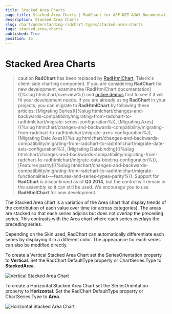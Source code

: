 ```yaml
---
title: Stacked Area Charts
page_title: Stacked Area Charts | RadChart for ASP.NET AJAX Documentation
description: Stacked Area Charts
slug: chart/understanding-radchart-types/stacked-area-charts
tags: stacked,area,charts
published: True
position: 15
---
```


# Stacked Area Charts

>caution  **RadChart** has been replaced by [RadHtmlChart](https://www.telerik.com/products/aspnet-ajax/html-chart.aspx), Telerik's client-side charting component. If you are considering **RadChart** for new development, examine the [RadHtmlChart documentation]({%slug htmlchart/overview%}) and [online demos](https://demos.telerik.com/aspnet-ajax/htmlchart/examples/overview/defaultcs.aspx) first to see if it will fit your development needs. If you are already using **RadChart** in your projects, you can migrate to **RadHtmlChart** by following these articles: [Migrating Series]({%slug htmlchart/changes-and-backwards-compatibility/migrating-from-radchart-to-radhtmlchart/migrate-series-configuration%}), [Migrating Axes]({%slug htmlchart/changes-and-backwards-compatibility/migrating-from-radchart-to-radhtmlchart/migrate-axes-configuration%}), [Migrating Date Axes]({%slug htmlchart/changes-and-backwards-compatibility/migrating-from-radchart-to-radhtmlchart/migrate-date-axis-configuration%}), [Migrating Databinding]({%slug htmlchart/changes-and-backwards-compatibility/migrating-from-radchart-to-radhtmlchart/migrate-data-binding-configuration%}), [Features parity]({%slug htmlchart/changes-and-backwards-compatibility/migrating-from-radchart-to-radhtmlchart/migrate-functionalities---features-and-series-types-parity%}). Support for **RadChart** is discontinued as of **Q3 2014**, but the control will remain in the assembly so it can still be used. We encourage you to use **RadHtmlChart** for new development.

The Stacked Area chart is a variation of the Area chart that display trends of the contribution of each value over time (or across categories). The areas are stacked so that each series adjoins but does not overlap the preceding series. This contrasts with the Area chart where each series overlays the preceding series.

Depending on the Skin used, RadChart can automatically differentiate each series by displaying it in a different color. The appearance for each series can also be modified directly.

To create a Vertical Stacked Area Chart set the SeriesOrientation property to **Vertical**. Set the RadChart DefaultType property or ChartSeries.Type to **StackedArea**.

![Vertical Stacked Area Chart](images/radchartelements11.png)

To create a Horizontal Stacked Area Chart set the SeriesOrientation property to **Horizontal**. Set the RadChart DefaultType property or ChartSeries.Type to **Area**.

![Horizontal Stacked Area Chart](images/radchartelements12.png)
